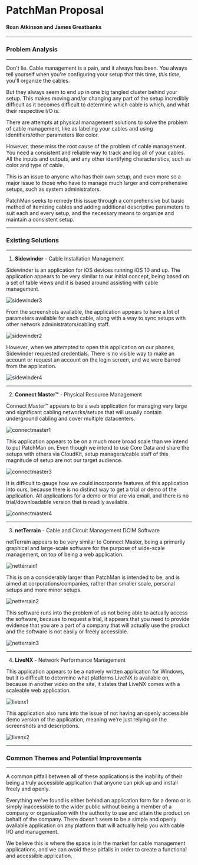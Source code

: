 # PatchMan Proposal

#### Roan Atkinson and James Greatbanks

---

### Problem Analysis

---

Don't lie. Cable management is a pain, and it always has been. You always tell yourself when you're configuring your setup that this time, *this time*, you'll organize the cables.

But they always seem to end up in one big tangled cluster behind your setup. This makes moving and/or changing any part of the setup incredibly difficult as it becomes difficult to determine which cable is which, and what their respective I/O is.

There are attempts at physical management solutions to solve the problem of cable management, like as labeling your cables and using identifiers/other parameters like color.

However, these miss the root cause of the problem of cable management. You need a consistent and reliable way to track and log all of your cables. All the inputs and outputs, and any other identifying characteristics, such as color and type of cable.

This is an issue to anyone who has their own setup, and even more so a major issue to those who have to manage much larger and comprehensive setups, such as system administrators.

PatchMan seeks to remedy this issue through a comprehensive but basic method of itemizing cables and adding additional descriptive parameters to suit each and every setup, and the necessary means to organize and maintain a consistent setup.

---

### Existing Solutions

---

1) **Sidewinder** - Cable Installation Management

Sidewinder is an application for iOS devices running iOS 10 and up. The application appears to be very similar to our initial concept, being based on a set of table views and it is based around assisting with cable management.

![sidewinder3](http://i.imgur.com/alJrG4l.png)

From the screenshots available, the application appears to have a lot of parameters available for each cable, along with a way to sync setups with other network administrators/cabling staff.

![sidewinder2](http://i.imgur.com/wR7avLh.png)

However, when we attempted to open this application on our phones, Sidewinder requested credentials. There is no visible way to make an account or request an account on the login screen, and we were barred from the application.

![sidewinder4](http://i.imgur.com/6wg3oB3.png)

---

2) **Connect Master™** - Physical Resource Management

Connect Master™ appears to be a web application for managing very large and significant cabling networks/setups that will usually contain underground cabling and cover multiple datacenters.

![connectmaster1](http://i.imgur.com/2RaYIj1.jpg)

This application appears to be on a much more broad scale than we intend to put PatchMan on. Even though we intend to use Core Data and share the setups with others via CloudKit, setup managers/cable staff of this magnitude of setup are not our target audience.

![connectmaster3](http://i.imgur.com/Qgyh2U5.jpg)

It is difficult to gauge how we could incorporate features of this application into ours, because there is no distinct way to get a trial or demo of the application. All applications for a demo or trial are via email, and there is no trial/downloadable version that is readily available.

![connectmaster4](http://i.imgur.com/XuUgZOA.png)

---

3) **netTerrain** - Cable and Circuit Management DCIM Software

netTerrain appears to be very similar to Connect Master, being a primarily graphical and large-scale software for the purpose of wide-scale management, on top of being a web application.

![netterrain1](http://i.imgur.com/K3uIMBp.png)

This is on a considerably larger than PatchMan is intended to be, and is aimed at corporations/companies, rather than smaller scale, personal setups and more minor setups.

![netterrain2](http://i.imgur.com/YJCOSO4.png)

This software runs into the problem of us not being able to actually access the software, because to request a trial, it appears that you need to provide evidence that you are a part of a company that will actually use the product and the software is not easily or freely accessible.

![netterrain3](http://i.imgur.com/VJRBh8N.png)


---

4) **LiveNX** - Network Performance Management

This application appears to be a natively written application for Windows, but it is difficult to determine what platforms LiveNX is available on, because in another video on the site, it states that LiveNX comes with a scaleable web application.

![livenx1](http://i.imgur.com/iuRjnz1.jpg)

This application also runs into the issue of not having an openly accessible demo version of the application, meaning we're just relying on the screenshots and descriptions.

![livenx2](http://i.imgur.com/V94RgtE.png)

---

### Common Themes and Potential Improvements

---

A common pitfall between all of these applications is the inability of their being a truly accessible application that anyone can pick up and install freely and openly.

Everything we've found is either behind an application form for a demo or is simply inaccessible to the wider public without being a member of a company or organization with the authority to use and attain the product on behalf of the company. There doesn't seem to be a simple and openly available application on any platform that will actually help you with cable I/O and management.

We believe this is where the space is in the  market for cable management applications, and we can avoid these pitfalls in order to create a functional and accessible application.
